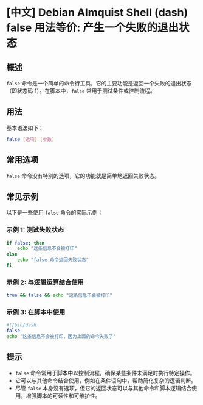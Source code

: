 # [中文] Debian Almquist Shell (dash) false 用法等价: 产生一个失败的退出状态

## 概述
`false` 命令是一个简单的命令行工具，它的主要功能是返回一个失败的退出状态（即状态码 1）。在脚本中，`false` 常用于测试条件或控制流程。

## 用法
基本语法如下：
```sh
false [选项] [参数]
```

## 常用选项
`false` 命令没有特别的选项，它的功能就是简单地返回失败状态。

## 常见示例
以下是一些使用 `false` 命令的实际示例：

### 示例 1: 测试失败状态
```sh
if false; then
    echo "这条信息不会被打印"
else
    echo "false 命令返回失败状态"
fi
```

### 示例 2: 与逻辑运算结合使用
```sh
true && false && echo "这条信息不会被打印"
```

### 示例 3: 在脚本中使用
```sh
#!/bin/dash
false
echo "这条信息不会被打印，因为上面的命令失败了"
```

## 提示
- `false` 命令常用于脚本中以控制流程，确保某些条件未满足时执行特定操作。
- 它可以与其他命令结合使用，例如在条件语句中，帮助简化复杂的逻辑判断。
- 尽管 `false` 本身没有选项，但它的返回状态可以与其他命令和脚本逻辑结合使用，增强脚本的可读性和可维护性。